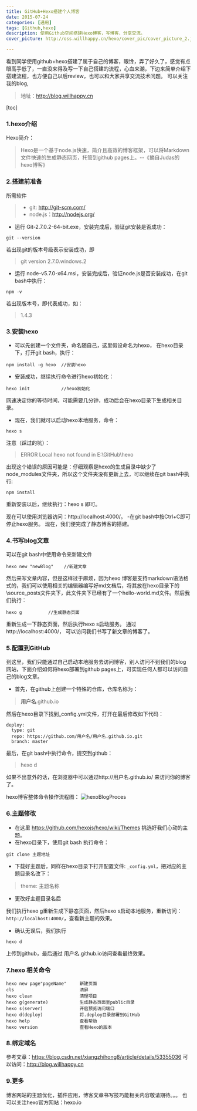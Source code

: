 ```yaml
---
title: GitHub+Hexo搭建个人博客
date: 2015-07-24
categories: [通用]
tags: [Github,hexo]
description: 使用Github空间搭建Hexo博客，写博客，分享交流。
cover_picture: http://oss.willhappy.cn/hexo/cover_pic/cover_picture_2.jpg

---
```


看到同学使用github+hexo搭建了属于自己的博客，眼馋，弄了好久了，感觉有点眼高手低了，一直没来得及写一下自己搭建的流程，心血来潮，下边来简单介绍下搭建流程，也方便自己以后review，也可以和大家共享交流技术问题。
可以关注我的blog,

>地址：http://blog.willhappy.cn

<!--more-->

[toc]

### 1.hexo介绍

Hexo简介：

>Hexo是一个基于node.js快速，简介且高效的博客框架，可以将Markdown文件快速的生成静态网页，托管到github pages上。--《摘自Judas的hexo博客》

### 2.搭建前准备
所需软件
> - git: http://git-scm.com/
> - node.js：http://nodejs.org/

- 运行 Git-2.7.0.2-64-bit.exe，安装完成后，验证git安装是否成功：
```
git --version
```
若出现git的版本号级表示安装成功，即
> git version 2.7.0.windows.2

- 运行 node-v5.7.0-x64.msi，安装完成后，验证node.js是否安装成功，在git bash中执行：
```
npm -v
```
若出现版本号，即代表成功，如：
> 1.4.3

### 3.安装hexo
- 可以先创建一个文件夹，命名随自己，这里假设命名为hexo，
在hexo目录下，打开git bash，执行：
```
npm install -g hexo  //安装hexo
```
- 安装成功，继续执行命令进行hexo初始化：
```
hexo init            //hexo初始化
```
网速决定你的等待时间，可能需要几分钟，成功后会在hexo目录下生成相关目录。
 - 现在，我们就可以启动hexo本地服务，命令：
 ```
 hexo s
 ```
 注意（踩过的坑）：
 > ERROR Local hexo not found in E:\GitHub\hexo

 出现这个错误的原因可能是：仔细观察是hexo的生成目录中缺少了node_modules文件夹，所以这个文件夹没有更新上去，可以继续在git bash中执行:
 ```
 npm install
 ```
 重新安装以后，继续执行：hexo s  即可。

 现在可以使用浏览器访问：http://localhost:4000/。
 -在git bash中按Ctrl+C即可停止hexo服务。
 现在，我们便完成了静态博客的搭建。

 ### 4.书写blog文章
 可以在git bash中使用命令来新建文件

    hexo new "newBlog"    //新建文章

然后来写文章内容，但是这样过于麻烦，因为hexo 博客是支持markdown语法格式的，我们可以使用相关的编辑器编写好md文档后，将其放在hexo目录下的\source\_posts文件夹下，此文件夹下已经有了一个hello-world.md文件。然后我们执行：

```
hexo g          //生成静态页面
```

重新生成一下静态页面，然后执行hexo s启动服务。
通过http://localhost:4000/，  可以访问我们书写了新文章的博客了。

### 5.配置到GitHub
到这里，我们只能通过自己启动本地服务去访问博客，别人访问不到我们的blog网站，下面介绍如何将hexo部署到github pages上，可实现任何人都可以访问自己的blog文章。

- 首先，在github上创建一个特殊的仓库，仓库名称为：

> **用户名**.github.io

然后在hexo目录下找到_config.yml文件，打开在最后修改如下代码：
```
deploy:
  type: git
  repo: https://github.com/用户名/用户名.github.io.git
  branch: master
```

 最后，在git bash中执行命令，提交到github：

> hexo d

如果不出意外的话，在浏览器中可以通过http://用户名.github.io/  来访问你的博客了。

hexo博客整体命令操作流程图：
![hexoBlogProces][1]

### 6.主题修改
- 在这里 https://github.com/hexojs/hexo/wiki/Themes  挑选好我们心动的主题。
- 在hexo目录下，使用git bash 执行命令：

```
git clone 主题地址
```

- 下载好主题后，同样在hexo目录下打开配置文件: `_config.yml`，把对应的主题目录名改下：

> theme: 主题名称

- 更改好主题目录名后

我们执行hexo g重新生成下静态页面，然后hexo s启动本地服务，重新访问：`http://localhost:4000/`，查看新主题的效果。

- 确认无误后，我们执行
```
hexo d
```
上传到github，最后通过 用户名.github.io访问查看最终效果。

### 7.hexo 相关命令

```
hexo new page"pageName"     新建页面
cls                         清屏
hexo clean                  清理项目
hexo g(generate)            生成静态页面至public目录
hexo s(server)              开启预览访问端口
hexo d(deploy)              将.deploy目录部署到GitHub
hexo help                   查看帮助
hexo version                查看Hexo的版本
```

### 8.绑定域名
参考文章：https://blog.csdn.net/xiangzhihong8/article/details/53355036
可以访问：http://blog.willhappy.cn

### 9.更多
博客网站的主题优化，插件应用，博客文章书写技巧能相关内容敬请期待。。。
也可以关注hexo官方网站：hexo.io

[1]: http://oss.willhappy.cn/18-5-3/78589442.jpg
